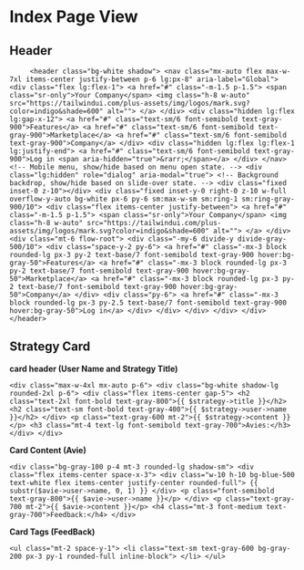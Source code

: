 # Index Page View
## Header
``     <header class="bg-white shadow">
        <nav class="mx-auto flex max-w-7xl items-center justify-between p-6 lg:px-8" aria-label="Global">
            <div class="flex lg:flex-1">
                <a href="#" class="-m-1.5 p-1.5">
                    <span class="sr-only">Your Company</span>
                    <img class="h-8 w-auto" src="https://tailwindui.com/plus-assets/img/logos/mark.svg?color=indigo&shade=600" alt="">
                </a>
            </div>
            <div class="hidden lg:flex lg:gap-x-12">
                <a href="#" class="text-sm/6 font-semibold text-gray-900">Features</a>
                <a href="#" class="text-sm/6 font-semibold text-gray-900">Marketplace</a>
                <a href="#" class="text-sm/6 font-semibold text-gray-900">Company</a>
            </div>
            <div class="hidden lg:flex lg:flex-1 lg:justify-end">
                <a href="#" class="text-sm/6 font-semibold text-gray-900">Log in <span aria-hidden="true">&rarr;</span></a>
            </div>
        </nav>
        <!-- Mobile menu, show/hide based on menu open state. -->
        <div class="lg:hidden" role="dialog" aria-modal="true">
            <!-- Background backdrop, show/hide based on slide-over state. -->
            <div class="fixed inset-0 z-10"></div>
            <div class="fixed inset-y-0 right-0 z-10 w-full overflow-y-auto bg-white px-6 py-6 sm:max-w-sm sm:ring-1 sm:ring-gray-900/10">
                <div class="flex items-center justify-between">
                    <a href="#" class="-m-1.5 p-1.5">
                        <span class="sr-only">Your Company</span>
                        <img class="h-8 w-auto" src="https://tailwindui.com/plus-assets/img/logos/mark.svg?color=indigo&shade=600" alt="">
                    </a>
                </div>
                <div class="mt-6 flow-root">
                    <div class="-my-6 divide-y divide-gray-500/10">
                        <div class="space-y-2 py-6">
                            <a href="#" class="-mx-3 block rounded-lg px-3 py-2 text-base/7 font-semibold text-gray-900 hover:bg-gray-50">Features</a>
                            <a href="#" class="-mx-3 block rounded-lg px-3 py-2 text-base/7 font-semibold text-gray-900 hover:bg-gray-50">Marketplace</a>
                            <a href="#" class="-mx-3 block rounded-lg px-3 py-2 text-base/7 font-semibold text-gray-900 hover:bg-gray-50">Company</a>
                        </div>
                        <div class="py-6">
                            <a href="#" class="-mx-3 block rounded-lg px-3 py-2.5 text-base/7 font-semibold text-gray-900 hover:bg-gray-50">Log in</a>
                        </div>
                    </div>
                </div>
            </div>
        </div>
    </header>``

## Strategy Card
**card header (User Name and Strategy Title)**

``<div class="max-w-4xl mx-auto p-6">
        <div class="bg-white shadow-lg rounded-2xl p-6">
            <div class="flex items-center gap-5">
            <h2 class="text-2xl font-bold text-gray-800">{{ $strategy->title }}</h2>
            <h2 class="text-sm font-bold text-gray-400">{{ $strategy->user->name }}</h2>
            </div>
            <p class="text-gray-600 mt-2">{{ $strategy->content }}</p>
            <h3 class="mt-4 text-lg font-semibold text-gray-700">Avies:</h3>
        </div>
    </div>
``

**Card Content (Avie)**

``
            <div class="bg-gray-100 p-4 mt-3 rounded-lg shadow-sm">
                <div class="flex items-center space-x-3">
                    <div class="w-10 h-10 bg-blue-500 text-white flex items-center justify-center rounded-full">
                        {{ substr($avie->user->name, 0, 1) }}
                    </div>
                    <p class="font-semibold text-gray-800">{{ $avie->user->name }}</p>
                </div>
                <p class="text-gray-700 mt-2">{{ $avie->content }}</p>
                <h4 class="mt-3 font-medium text-gray-700">Feedback:</h4>
            </div>
``

**Card Tags (FeedBack)**

``
	<ul class="mt-2 space-y-1">
		<li class="text-sm text-gray-600 bg-gray-200 px-3 py-1 rounded-full inline-block">
		</li>
	</ul>
``

